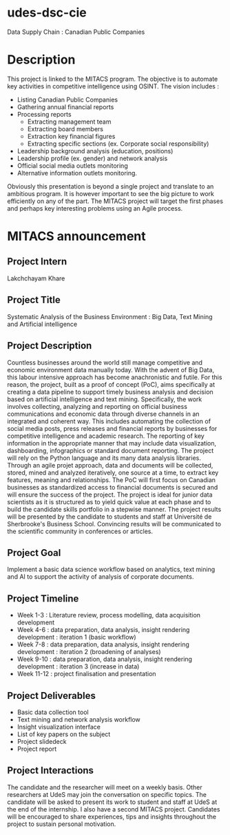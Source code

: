 # udes-dsc-cie
Data Supply Chain : Canadian Public Companies

# Description
This project is linked to the MITACS program. The objective is to automate key activities in competitive intelligence using OSINT. The vision includes :
- Listing Canadian Public Companies
- Gathering annual financial reports
- Processing reports
  - Extracting management team
  - Extracting board members
  - Extraction key financial figures
  - Extracting specific sections (ex. Corporate social responsibility)
- Leadership background analysis (education, positions)
- Leadership profile (ex. gender) and network analysis
- Official social media outlets monitoring
- Alternative information outlets monitoring.

Obviously this presentation is beyond a single project and translate to an ambitious program. It is however important to see the big picture to work efficiently on any of the part. The MITACS project will target the first phases and perhaps key interesting problems using an Agile process.

# MITACS announcement
## Project Intern
 Lakchchayam Khare
## Project Title
Systematic Analysis of the Business Environment : Big Data, Text Mining and Artificial intelligence
## Project Description
Countless businesses around the world still manage competitive and economic environment data manually today. With the advent of Big Data, this labour intensive approach has become anachronistic and futile. For this reason, the project, built as a proof of concept (PoC), aims specifically at creating a data pipeline to support timely business analysis and decision based on artificial intelligence and text mining. Specifically, the work involves collecting, analyzing and reporting on official business communications and economic data through diverse channels in an integrated and coherent way. This includes automating the collection of social media posts, press releases and financial reports by businesses for competitive intelligence and academic research. The reporting of key information in the appropriate manner that may include data visualization, dashboarding, infographics or standard document reporting. The project will rely on the Python language and its many data analysis libraries. Through an agile projet approach, data and documents will be collected, stored, mined and analyzed iteratively, one source at a time, to extract key features, meaning and relationships. The PoC will first focus on Canadian businesses as standardized access to financial documents is secured and will ensure the success of the project. The project is ideal for junior data scientists as it is structured as to yield quick value at each phase and to build the candidate skills portfolio in a stepwise manner. The project results will be presented by the candidate to students and staff at Université de Sherbrooke's Business School. Convincing results will be communicated to the scientific community in conferences or articles.
## Project Goal
Implement a basic data science workflow based on analytics, text mining and AI to support the activity of analysis of corporate documents.  
## Project Timeline
- Week 1-3 : Literature review, process modelling, data acquisition development
- Week 4-6 : data preparation,  data analysis, insight rendering development : iteration 1 (basic workflow)
- Week 7-8 : data preparation,  data analysis, insight rendering development : iteration 2 (broadening of analyses)
- Week 9-10 : data preparation,  data analysis, insight rendering development : iteration 3 (increase in data)
- Week 11-12 : project finalisation and presentation
## Project Deliverables
- Basic data collection tool
- Text mining and network analysis workflow
- Insight visualization interface
- List of key papers on the subject
- Project slidedeck 
- Project report

## Project Interactions
The candidate and the researcher will meet on a weekly basis. Other researchers at UdeS may join the conversation on specific topics. The candidate will be asked to present its work to student and staff at UdeS at the end of the internship. I also have a second MITACS project. Candidates will be encouraged to share experiences, tips and insights throughout the project to sustain personal motivation.


